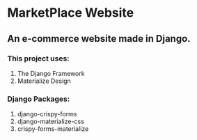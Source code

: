 # MarketPlace Website
## An e-commerce website made in Django.
### This project uses:
1. The Django Framework
2. Materialize Design
### Django Packages:
1. django-crispy-forms
2. django-materialize-css
3. crispy-forms-materialize
